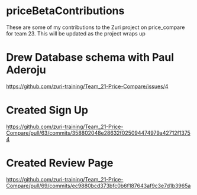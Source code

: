 # priceBetaContributions
These are some of my contributions to the Zuri project on price_compare for team 23. This will be updated as the project wraps up


# Drew Database schema with Paul Aderoju 
https://github.com/zuri-training/Team_21-Price-Compare/issues/4

# Created Sign Up
https://github.com/zuri-training/Team_21-Price-Compare/pull/63/commits/358802048e28632f025094474979a42712f13754

# Created Review Page
https://github.com/zuri-training/Team_21-Price-Compare/pull/69/commits/ec9880bcd373bfc0b6f187643af9c3e7d1b3965a

